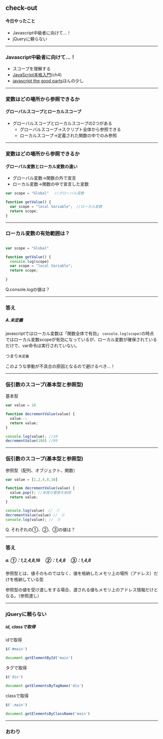 ## check-out

#### 今日やったこと

- Javascript中級者に向けて...！　
- jQueryに頼らない

---


### Javascript中級者に向けて...！

- スコープを理解する 
- [JavaScript本格入門](https://www.amazon.co.jp/%E6%94%B9%E8%A8%82%E6%96%B0%E7%89%88JavaScript%E6%9C%AC%E6%A0%BC%E5%85%A5%E9%96%80-%E3%83%A2%E3%83%80%E3%83%B3%E3%82%B9%E3%82%BF%E3%82%A4%E3%83%AB%E3%81%AB%E3%82%88%E3%82%8B%E5%9F%BA%E7%A4%8E%E3%81%8B%E3%82%89%E7%8F%BE%E5%A0%B4%E3%81%A7%E3%81%AE%E5%BF%9C%E7%94%A8%E3%81%BE%E3%81%A7-%E5%B1%B1%E7%94%B0-%E7%A5%A5%E5%AF%9B/dp/477418411X)(ch4)
- [javascript the good parts](https://www.amazon.co.jp/JavaScript-Parts-%E2%80%95%E3%80%8C%E8%89%AF%E3%81%84%E3%83%91%E3%83%BC%E3%83%84%E3%80%8D%E3%81%AB%E3%82%88%E3%82%8B%E3%83%99%E3%82%B9%E3%83%88%E3%83%97%E3%83%A9%E3%82%AF%E3%83%86%E3%82%A3%E3%82%B9-Douglas-Crockford/dp/4873113911)ほんの少し
---

### 変数はどの場所から参照できるか

#### グローバルスコープとローカルスコープ

- グローバルスコープとローカルスコープの2つがある
  - グローバルスコープ→スクリプト全体から参照できる
  - ローカルスコープ→定義された関数の中でのみ参照
  
---

### 変数はどの場所から参照できるか

#### グローバル変数とローカル変数の違い

- グローバル変数→関数の外で宣言
- ローカル変数→関数の中で宣言した変数

```js
var scope = "Global" 　//グローバル変数

function getValue() {
  var scope = "local Variable";　//ローカル変数
  return scope;
}
```

---

### ローカル変数の有効範囲は？

```js

var scope = "Global" 　

function getValue() {
  console.log(scope) 
  var scope = "local Variable";
  return scope;
  
}
```
Q.console.logの値は？

---

### 答え

##### A.未定義

javascriptではローカル変数は「関数全体で有効」
`console.log(scope)`の時点ではローカル変数scopeが有効になっているが、ローカル変数が確保されているだけで、var命令は実行されていない。

つまり`未定義`

このような挙動が不具合の原因となるので避けるべき...！

---

### 仮引数のスコープ(基本型と参照型)

基本型
```js
var value = 10

function decrementValue(value) {
  value--;
  return value;
}

console.log(value); //10
decrementValue(100) //99
```

---

### 仮引数のスコープ(基本型と参照型)

参照型（配列、オブジェクト、関数）

```js
var value = [1,2,4,8,16]

function decrementValue(value) {
  value.pop(); //末尾の要素を削除
  return value;
}

console.log(value)　//　①
decrementValue(value) //　②
console.log(value); //　③
```

Q. それぞれの①、②、③の値は？

---

### 答え

##### a. ①：1,2,4,8,16　 ②：1,4,8　 ③：1,4,8

参照型とは、値そのものではなく、値を格納したメモリ上の場所（アドレス）だけを格納している型

参照型の値を受け渡しをする場合、渡される値もメモリ上のアドレス情報だけとなる。（参照渡し）

---

### jQueryに頼らない

##### id, classで取得

idで取得

```js
$('#main')
```

```js
document.getElementById('main')
```
タグで取得

```js
$('div')
```

```js
document.getElementsByTagName('div')
```

classで取得

```js
$('.main')
```
```js
document.getElementsByClassName('main')
```

---


### おわり
